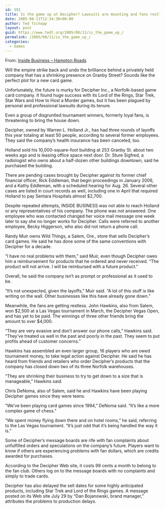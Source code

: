```yaml
---
id: 191
title: Is the game up at Decipher? Lawsuits are mounting and fans restless
date: 2005-08-11T12:34:30+00:00
author: Ted Tschopp
layout: post
guid: https://www.tedt.org/2005/08/11/is_the_game_up_/
permalink: /2005/08/11/is_the_game_up_/
categories:
  - Games
---
```

From: [Inside Business &#8211; Hampton Roads](http://www.insidebiz.com/output.cfm?ID=3818394)

Will the empire strike back and undo the brilliance behind a privately held company that has a shrinking presence on Granby Street? Sounds like the perfect plot for a new card game. 

Unfortunately, the future is murky for Decipher Inc., a Norfolk-based game card company. It found huge success with its Lord of the Rings, Star Trek, Star Wars and How to Host a Murder games, but it has been plagued by personal and professional lawsuits during its tenure. 

Even a group of disgruntled tournament winners, formerly loyal fans, is threatening to bring the house down. 

Decipher, owned by Warren L. Holland Jr., has had three rounds of layoffs this year totaling at least 50 people, according to several former employees. They said the company’s health insurance has been canceled, too. 

Holland sold his 10,000-square-foot building at 253 Granby St. about two weeks ago and is leasing office space next door. Dr. Sture Sigfred, a radiologist who owns about a half-dozen other buildings downtown, said he purchased the building. 

There are pending cases brought by Decipher against its former chief financial officer, Rick Eddleman, that begin proceedings in January 2006, and a Kathy Eddleman, with a scheduled hearing for Aug. 26. Several other cases are listed in court records as well, including one in April that required Holland to pay Sentara Hospitals almost $2,700. 

Despite repeated attempts, INSIDE BUSINESS was not able to reach Holland or any representatives of his company. The phone was not answered. One employee who was contacted changed her voice mail message one week later to say she no longer works for Decipher. Calls were referred to another employee, Becky Higgerson, who also did not return a phone call. 

Randy Muir owns Wild Things, a Salem, Ore., store that sells Decipher’s card games. He said he has done some of the same conventions with Decipher for a decade. 

“I have no real problems with them,” said Muir, even though Decipher owes him a reimbursement for products that he ordered and never received. “The product will not arrive. I will be reimbursed with a future product.” 

Overall, he said the company isn’t as prompt or professional as it used to be. 

“It’s not unexpected, given the layoffs,” Muir said. “A lot of this stuff is like writing on the wall. Other businesses like this have already gone down.” 

Meanwhile, the fans are getting restless. John Hawkins, also from Salem, won $2,500 at a Las Vegas tournament in March, the Decipher Vegas Open, and has yet to be paid. The winnings of three other friends bring the amount to over $4,000. 

“They are very evasive and don’t answer our phone calls,” Hawkins said. “They’ve treated us well in the past and poorly in the past. They seem to put profits ahead of customer concerns.” 

Hawkins has assembled an even larger group, 16 players who are owed tournament money, to take legal action against Decipher. He said he has heard from friends and retailers who order Decipher’s products that the company has closed down two of its three Norfolk warehouses. 

“They are shrinking their business to try to get down to a size that is manageable,” Hawkins said. 

Chris DeNoma, also of Salem, said he and Hawkins have been playing Decipher games since they were teens. 

“We’ve been playing card games since 1994,” DeNoma said. “It’s like a more complex game of chess.” 

“We spent money flying down there and on hotel rooms,” he said, referring to the Las Vegas tournament. “It’s just odd that it’s being handled the way it is.” 

Some of Decipher’s message boards are rife with fan complaints about unfulfilled orders and speculations on the company’s future. Players want to know if others are experiencing problems with fan dollars, which are credits awarded for purchases. 

According to the Decipher Web site, it costs 99 cents a month to belong to the fan club. Others log on to the message boards with no complaints and simply to trade cards. 

Decipher has also delayed the sell dates for some highly anticipated products, including Star Trek and Lord of the Rings games. A message posted on its Web site July 29 by “Dan Bojanowski, brand manager,” attributes the problems to production delays.